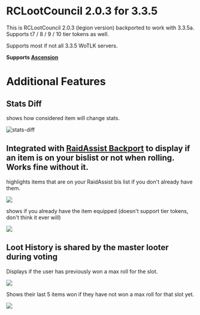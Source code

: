 # RCLootCouncil 2.0.3 for 3.3.5 

This is RCLootCouncil 2.0.3 (legion version) backported to work with 3.3.5a. 
Supports t7 / 8 / 9 / 10 tier tokens as well.

Supports most if not all 3.3.5 WoTLK servers.

**Supports [Ascension](https://ascension.gg)**


# Additional Features

## Stats Diff

shows how considered item will change stats.

![stats-diff](https://github.com/lndevx/RcLootCouncil-Wotlk/assets/166495101/bfb1b7a9-9a4c-47ba-9e4c-143069bf16ff)

## Integrated with [RaidAssist Backport](https://github.com/ajseward/RaidAssist_WotLK/) to display if an item is on your bislist or not when rolling. Works fine without it.

highlights items that are on your RaidAssist bis list if you don't already have them.

![](https://i.imgur.com/fHlgz2y.png)

shows if you already have the item equipped (doesn't support tier tokens, don't think it ever will)

![](https://i.imgur.com/qas1mSJ.png)

## Loot History is shared by the master looter during voting

Displays if the user has previously won a max roll for the slot.

![](https://i.imgur.com/J6b7cGS.png)

Shows their last 5 items won if they have not won a max roll for that slot yet.

![](https://i.imgur.com/ot1sUVx.png)
